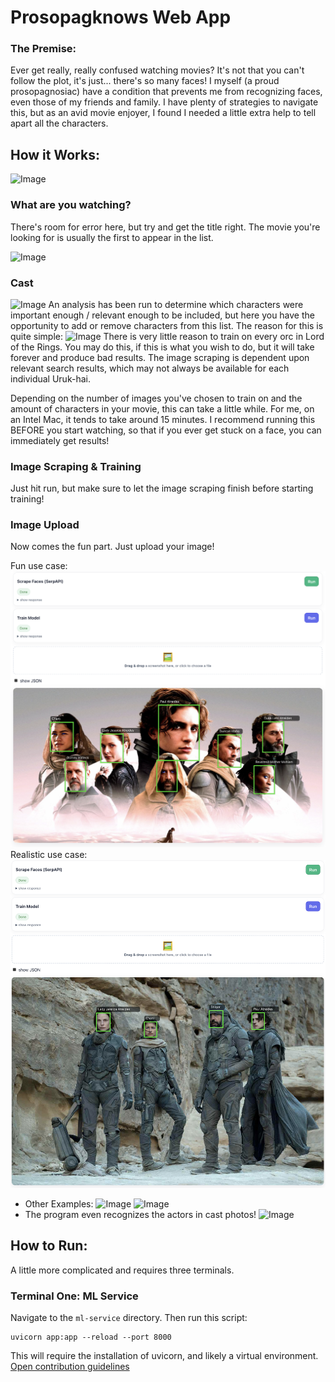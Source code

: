 # Prosopagknows Web App

### The Premise:
Ever get really, really confused watching movies? It's not that you can't follow the plot, it's just... there's so many faces! I myself (a proud prosopagnosiac) have a condition that prevents me from recognizing faces, even those of my friends and family. I have plenty of strategies to navigate this, but as an avid movie enjoyer, I found I needed a little extra help to tell apart all the characters. 

## How it Works:
![Image]('./readme_images/search.png)

### What are you watching?
There's room for error here, but try and get the title right. The movie you're looking for is usually the first to appear in the list.

![Image]('./readme_images/search_results.png)

### Cast
![Image]('./readme_images/cast.png)
An analysis has been run to determine which characters were important enough / relevant enough to be included, but here you have the opportunity to add or remove characters from this list. The reason for this is quite simple:
![Image]('./readme_images/uruk-hai.png)
There is very little reason to train on every orc in Lord of the Rings. You may do this, if this is what you wish to do, but it will take forever and produce bad results. The image scraping is dependent upon relevant search results, which may not always be available for each individual Uruk-hai.


Depending on the number of images you've chosen to train on and the amount of characters in your movie, this can take a little while. For me, on an Intel Mac, it tends to take around 15 minutes. I recommend running this BEFORE you start watching, so that if you ever get stuck on a face, you can immediately get results!

### Image Scraping & Training
Just hit run, but make sure to let the image scraping finish before starting training!

### Image Upload
Now comes the fun part. Just upload your image!

Fun use case:
![Image](./readme_images/dune1.png)
Realistic use case:
![Image](./readme_images/dune2.png)

- Other Examples:
![Image](./results/SinnersPoster.png)
![Image](./results/council_of_elrond.png)
- The program even recognizes the actors in cast photos!
![Image](./results/lotr_cast.png)

## How to Run:

A little more complicated and requires three terminals.

### Terminal One: ML Service
Navigate to the `ml-service` directory. Then run this script:
```shell
uvicorn app:app --reload --port 8000
```
This will require the installation of uvicorn, and likely a virtual environment. [Open contribution guidelines](../CONTRIBUTING.md) 

